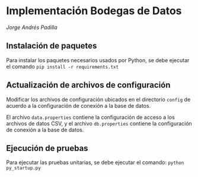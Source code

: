 # Implementación Bodegas de Datos

*Jorge Andrés Padilla*

## Instalación de paquetes

Para instalar los paquetes necesarios usados por Python, se debe ejecutar el comando `pip install -r requirements.txt`

## Actualización de archivos de configuración

Modificar los archivos de configuración ubicados en el directorio `config` de acuerdo a la configuración de conexión a la base de datos.

El archivo `data.properties` contiene la configuración de acceso a los archivos de datos CSV, y el archivo `db.properties` contiene la configuración de conexión a la base de datos.

## Ejecución de pruebas

Para ejecutar las pruebas unitarias, se debe ejecutar el comando: `python py_startup.py`
